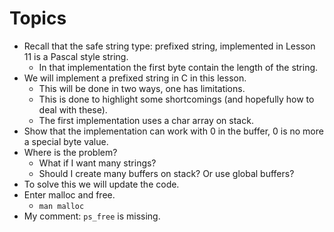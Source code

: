 # Topics

* Recall that the safe string type: prefixed string, implemented in Lesson 11
is a Pascal style string.
  * In that implementation the first byte contain the length of the string.
* We will implement a prefixed string in C in this lesson.
  * This will be done in two ways, one has limitations.
  * This is done to highlight some shortcomings (and hopefully how to
deal with these).
  * The first implementation uses a char array on stack.
* Show that the implementation can work with 0 in the buffer, 0 is no more a special
byte value.
* Where is the problem?
  * What if I want many strings?
  * Should I create many buffers on stack? Or use global buffers?
* To solve this we will update the code.
* Enter malloc and free.
  * `man malloc`
* My comment: `ps_free` is missing.
